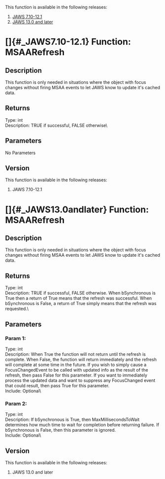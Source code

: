 This function is available in the following releases:

1.  [JAWS 7.10-12.1](#_JAWS7.10-12.1)
2.  [JAWS 13.0 and later](#_JAWS13.0andlater)

# []{#_JAWS7.10-12.1} Function: MSAARefresh

## Description

This function is only needed in situations where the object with focus
changes without firing MSAA events to let JAWS know to update it\'s
cached data.

## Returns

Type: int\
Description: TRUE if successful, FALSE otherwise\

## Parameters

No Parameters

## Version

This function is available in the following releases:

1.  JAWS 7.10-12.1

# []{#_JAWS13.0andlater} Function: MSAARefresh

## Description

This function is only needed in situations where the object with focus
changes without firing MSAA events to let JAWS know to update it\'s
cached data.

## Returns

Type: int\
Description: TRUE if successful, FALSE otherwise. When bSynchronous is
True then a return of True means that the refresh was successful. When
bSynchronous is False, a return of True simply means that the refresh
was requested.\

## Parameters

### Param 1:

Type: int\
Description: When True the function will not return until the refresh is
complete. When False, the function will return immediately and the
refresh will complete at some time in the future. If you wish to simply
cause a FocusChangedEvent to be called with updated info as the result
of the refresh, then pass False for this parameter. If you want to
immediately process the updated data and want to suppress any
FocusChanged event that could result, then pass True for this
parameter.\
Include: Optional\

### Param 2:

Type: int\
Description: If bSynchronous is True, then MaxMillisecondsToWait
determines how much time to wait for completion before returning
failure. If bSynchronous is False, then this parameter is ignored.\
Include: Optional\

## Version

This function is available in the following releases:

1.  JAWS 13.0 and later
